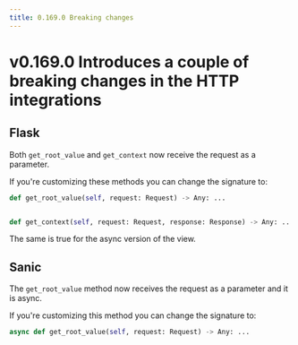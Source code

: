 ```yaml
---
title: 0.169.0 Breaking changes
---
```


# v0.169.0 Introduces a couple of breaking changes in the HTTP integrations

## Flask

Both `get_root_value` and `get_context` now receive the request as a parameter.

If you're customizing these methods you can change the signature to:

```python
def get_root_value(self, request: Request) -> Any: ...


def get_context(self, request: Request, response: Response) -> Any: ...
```

The same is true for the async version of the view.

## Sanic

The `get_root_value` method now receives the request as a parameter and it is
async.

If you're customizing this method you can change the signature to:

```python
async def get_root_value(self, request: Request) -> Any: ...
```
